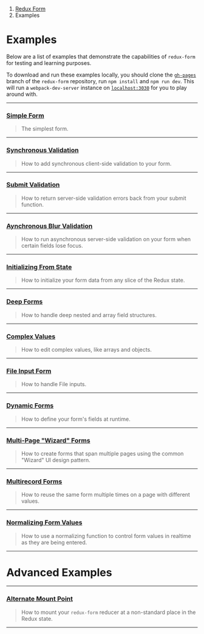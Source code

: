 <ol class="breadcrumb">
  <li><a href="#/">Redux Form</a></li>
  <li class="active">Examples</li>
</ol>

# Examples

Below are a list of examples that demonstrate the capabilities of `redux-form` for testing and learning
purposes.

To download and run these examples locally, you should clone the 
[`gh-pages`](https://github.com/erikras/redux-form/tree/gh-pages) branch of the `redux-form` repository, run
`npm install` and `npm run dev`. This will run a `webpack-dev-server` instance on 
[`localhost:3030`](http://localhost:3030) for you to play around with.

---

### [Simple Form](#/examples/simple)

> The simplest form.

---
  
### [Synchronous Validation](#/examples/synchronous-validation)

> How to add synchronous client-side validation to your form.

---
  
### [Submit Validation](#/examples/submit-validation)

> How to return server-side validation errors back from your submit function.

---
  
### [Aynchronous Blur Validation](#/examples/asynchronous-blur-validation)

> How to run asynchronous server-side validation on your form when certain fields lose focus.

---
  
### [Initializing From State](#/examples/initializing-from-state)

> How to initialize your form data from any slice of the Redux state.

---

### [Deep Forms](#/examples/deep)

> How to handle deep nested and array field structures.

---

### [Complex Values](#/examples/complex)

> How to edit complex values, like arrays and objects.

---

### [File Input Form](#/examples/file)

> How to handle File inputs.

---
  
### [Dynamic Forms](#/examples/dynamic)

> How to define your form's fields at runtime.

---
  
### [Multi-Page "Wizard" Forms](#/examples/wizard)

> How to create forms that span multiple pages using the common "Wizard" UI design pattern.

---
### [Multirecord Forms](#/examples/multirecord)

> How to reuse the same form multiple times on a page with different values.

---
  
### [Normalizing Form Values](#/examples/normalizing)

> How to use a normalizing function to control form values in realtime as they are being entered.

---
  
# Advanced Examples

---

### [Alternate Mount Point](#/examples/alternate-mount-point)

> How to mount your `redux-form` reducer at a non-standard place in the Redux state.

---
  
